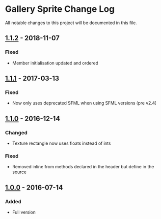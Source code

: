 # Gallery Sprite Change Log
All notable changes to this project will be documented in this file.

## [1.1.2] - 2018-11-07
### Fixed
- Member initialisation updated and ordered

## [1.1.1] - 2017-03-13
### Fixed
- Now only uses deprecated SFML when using SFML versions (pre v2.4)

## [1.1.0] - 2016-12-14
### Changed
- Texture rectangle now uses floats instead of ints
### Fixed
- Removed inline from methods declared in the header but define in the source

## [1.0.0] - 2016-07-14
### Added
- Full version

[1.1.2]: https://github.com/Hapaxia/SelbaWard/commit/abb44f6c8208394680670504d3a111201145b37a
[1.1.1]: https://github.com/Hapaxia/SelbaWard/commit/24b8fe4a8ea286ac9b4423ddedf884371ea5ee4b
[1.1.0]: https://github.com/Hapaxia/SelbaWard/commit/bd407af62d1f669cea4de9ffdcc2cbd1274d7423
[1.0.0]: https://github.com/Hapaxia/SelbaWard/commit/c2b443bdecf6ebff5c3c7ca6cb8edfc5f443b19a
